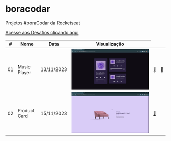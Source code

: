 # boracodar

Projetos #boraCodar da Rocketseat

[Acesse aos Desafios clicando aqui](https://boracodar.dev)

 <table>
      <thead>
        <tr>
          <th>#</th>
          <th>Nome</th>
          <th>Data</th>
          <th>Visualização</th>
        </tr>
      </thead>
      <tbody>
        <tr>
          <td>01</td>
          <td>Music Player</td>
          <td>13/11/2023</td>
          <td><img src="./assets/01.jpg" alt=""> </td> 
          <td><a target="_blank" href="https://helena-antoni.github.io/bora-codar/01-player-music/">🔗</a></td>
          <td>📎</td>
        </tr>
        <tr>
          <td>02</td>
          <td>Product Card</td>
          <td>15/11/2023</td>
          <td><img src="./assets/02.jpg" alt=""> </td> 
          <td><a href="https://helena-antoni.github.io/bora-codar/02-card-product/">🔗</a></td>
        </tr>
      </tbody>
    </table>
